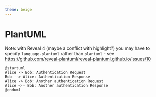 ```yaml
---
theme: beige
---
```


# PlantUML

Note: with Reveal 4 (maybe a conflict with highlight?) you may have to specify `language-plantuml` rather than `plantuml` - see https://github.com/reveal-plantuml/reveal-plantuml.github.io/issues/10

```plantuml
@startuml
Alice -> Bob: Authentication Request
Bob --> Alice: Authentication Response
Alice -> Bob: Another authentication Request
Alice <-- Bob: Another authentication Response
@enduml
```
